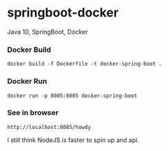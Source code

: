 # springboot-docker
Java 10, SpringBoot, Docker

### Docker Build
`docker build -f Dockerfile -t docker-spring-boot .`

### Docker Run
`docker run -p 8085:8085 docker-spring-boot`

### See in browser
`http://localhost:8085/howdy`


I still think NodeJS is faster to spin up and api.
